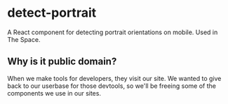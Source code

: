 # detect-portrait
A React component for detecting portrait orientations on mobile. Used in The Space.
## Why is it public domain?
When we make tools for developers, they visit our site. We wanted to give back to our userbase for those devtools, so we'll be freeing some of the components we use in our sites.
